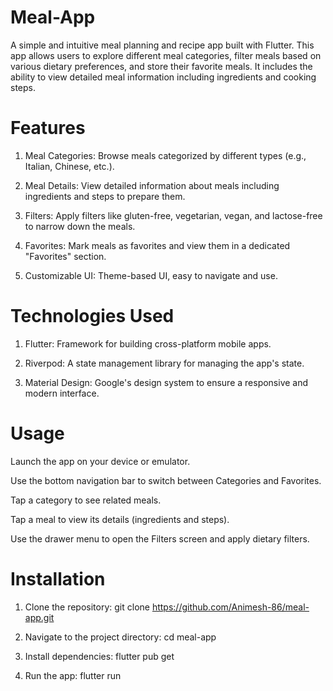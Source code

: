 # Meal-App

A simple and intuitive meal planning and recipe app built with Flutter. This app allows users to explore different meal categories, filter meals based on various dietary preferences, and store their favorite meals. It includes the ability to view detailed meal information including ingredients and cooking steps.

# Features 

1. Meal Categories: Browse meals categorized by different types (e.g., Italian, Chinese, etc.).

2. Meal Details: View detailed information about meals including ingredients and steps to prepare them.

3. Filters: Apply filters like gluten-free, vegetarian, vegan, and lactose-free to narrow down the meals.

4. Favorites: Mark meals as favorites and view them in a dedicated "Favorites" section.

5. Customizable UI: Theme-based UI, easy to navigate and use.

# Technologies Used

1. Flutter: Framework for building cross-platform mobile apps.

2. Riverpod: A state management library for managing the app's state.

3. Material Design: Google's design system to ensure a responsive and modern interface.

# Usage 

Launch the app on your device or emulator.

Use the bottom navigation bar to switch between Categories and Favorites.

Tap a category to see related meals.

Tap a meal to view its details (ingredients and steps).

Use the drawer menu to open the Filters screen and apply dietary filters.

# Installation

1. Clone the repository: git clone https://github.com/Animesh-86/meal-app.git

2. Navigate to the project directory: cd meal-app

3. Install dependencies: flutter pub get

4. Run the app: flutter run
